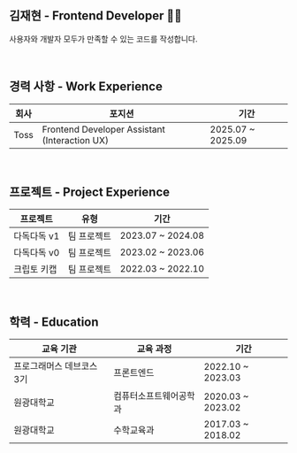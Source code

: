 ## 김재현 - Frontend Developer 👨‍💻
사용자와 개발자 모두가 만족할 수 있는 코드를 작성합니다.

<br />

## 경력 사항 - Work Experience
| 회사 | 포지션 | 기간 |
|------|--------|------|
| Toss | Frontend Developer Assistant (Interaction UX) | 2025.07 ~ 2025.09 |

<br />

## 프로젝트 - Project Experience
| 프로젝트 | 유형 | 기간 |
|---------|------|------|
| 다독다독 v1 | 팀 프로젝트 | 2023.07 ~ 2024.08 |
| 다독다독 v0 | 팀 프로젝트 | 2023.02 ~ 2023.06 |
| 크립토 키캡 | 팀 프로젝트 | 2022.03 ~ 2022.10 |

<br />

## 학력 - Education
| 교육 기관 | 교육 과정 | 기간 |
|-----------|-----------|------|
| 프로그래머스 데브코스 3기 | 프론트엔드  | 2022.10 ~ 2023.03 |
| 원광대학교 | 컴퓨터소프트웨어공학과 | 2020.03 ~ 2023.02 |
| 원광대학교 | 수학교육과 | 2017.03 ~ 2018.02 |

